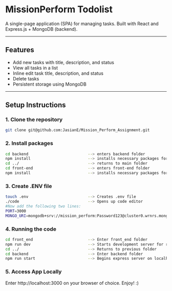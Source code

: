# MissionPerform Todolist

A single-page application (SPA) for managing tasks. Built with React and Express.js + MongoDB (backend).

---

## Features

- Add new tasks with title, description, and status  
- View all tasks in a list  
- Inline edit task title, description, and status  
- Delete tasks  
- Persistent storage using MongoDB  

---

## Setup Instructions

### 1. Clone the repository
```bash
git clone git@github.com:JasianE/Mission_Perform_Assignment.git
```

### 2. Install packages
```bash
cd backend                          --> enters backend folder
npm install                         --> installs necessary packages for backend
cd ../                              --> returns to main folder
cd front-end                        --> enters front-end folder
npm install                         --> installs necessary packages for front-end
```

### 3. Create .ENV file
```bash
touch .env                          --> Creates .env file
./code                              --> Opens up code editor
#Now add the following two lines:
PORT=3000
MONGO_URI=mongodb+srv://mission_perform:Password123@cluster0.wrnrs.mongodb.net/?retryWrites=true&w=majority&appName=Cluster0
```

### 4. Running the code
```bash
cd front_end                        --> Enter front_end folder
npm run dev                         --> Starts development server for react on localhost:5173
cd ../                              --> Returns to previous folder
cd backend                          --> Enter backend folder
npm run start                       --> Begins express server on localhost:3000
```

### 5. Access App Locally
Enter http://localhost:3000 on your browser of choice. Enjoy! :)



